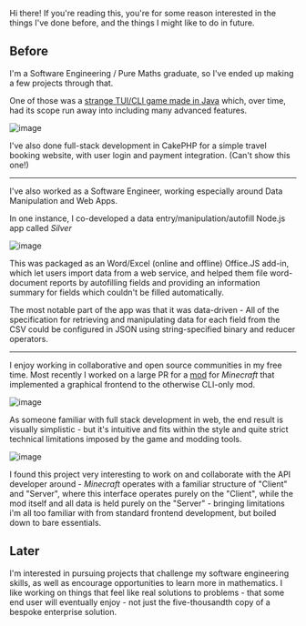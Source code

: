Hi there! If you're reading this, you're for some reason interested in the things I've done before, and the things I might like to do in future. 

## Before

I'm a Software Engineering / Pure Maths graduate, so I've ended up making a few projects through that.

One of those was a [strange TUI/CLI game made in Java](https://github.com/HestiMae/rogue-bizarre-adventure) which, over time, had its scope run away into including many advanced features.

![image](https://user-images.githubusercontent.com/62225435/192214477-c7739a1e-cf31-4ddc-a5b3-c6a83e952fdc.png)

I've also done full-stack development in CakePHP for a simple travel booking website, with user login and payment integration. (Can't show this one!)

---

I've also worked as a Software Engineer, working especially around Data Manipulation and Web Apps. 

In one instance, I co-developed a data entry/manipulation/autofill Node.js app called *Silver*

![image](https://user-images.githubusercontent.com/62225435/192213698-f93930a3-a116-4187-a3bc-3338b4b2eeb1.png)

This was packaged as an Word/Excel (online and offline) Office.JS add-in, which let users import data from a web service, and helped them file word-document reports by autofilling fields and providing an information summary for fields which couldn't be filled automatically.

The most notable part of the app was that it was data-driven - All of the specification for retrieving and manipulating data for each field from the CSV could be configured in JSON using string-specified binary and reducer operators.

---

I enjoy working in collaborative and open source communities in my free time. Most recently I worked on a large PR for a [mod](https://modrinth.com/mod/switchy) for _Minecraft_ that implemented a graphical frontend to the otherwise CLI-only mod.

![image](https://user-images.githubusercontent.com/62225435/229393994-574873ea-7194-4b02-9d55-d4a299e69f67.png)

As someone familiar with full stack development in web, the end result is visually simplistic - but it's intuitive and fits within the style and quite strict technical limitations imposed by the game and modding tools.

![image](https://user-images.githubusercontent.com/62225435/229394030-7e98fb70-f688-4bd5-9e41-68ac3a6d94cc.png)

I found this project very interesting to work on and collaborate with the API developer around - _Minecraft_ operates with a familiar structure of "Client" and "Server", where this interface operates purely on the "Client", while the mod itself and all data is held purely on the "Server" - bringing limitations i'm all too familiar with from standard frontend development, but boiled down to bare essentials.

## Later

I'm interested in pursuing projects that challenge my software engineering skills, as well as encourage opportunities to learn more in mathematics. I like working on things that feel like real solutions to problems - that some end user will eventually enjoy - not just the five-thousandth copy of a bespoke enterprise solution.
